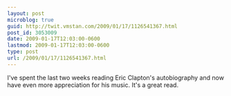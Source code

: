 ```yaml
---
layout: post
microblog: true
guid: http://twit.vmstan.com/2009/01/17/1126541367.html
post_id: 3053009
date: 2009-01-17T12:03:00-0600
lastmod: 2009-01-17T12:03:00-0600
type: post
url: /2009/01/17/1126541367.html
---
```

I've spent the last two weeks reading Eric Clapton's autobiography and now have even more appreciation for his music. It's a great read.

